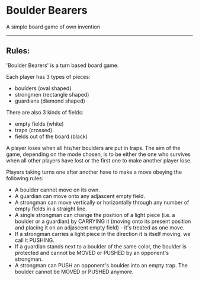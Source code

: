 # Boulder Bearers
A simple board game of own invention

-----
## Rules:

'Boulder Bearers' is a turn based board game.

Each player has 3 types of pieces:
* boulders (oval shaped)
* strongmen (rectangle shaped)
* guardians (diamond shaped)

There are also 3 kinds of fields:
* empty fields (white)
* traps (crossed)
* fields out of the board (black)

A player loses when all his/her boulders are put in traps. The aim of the game, depending on the mode chosen, is to be either the one who survives when all other players have lost or the first one to make another player lose.

Players taking turns one after another have to make a move obeying the following rules:
* A boulder cannot move on its own.
* A guardian can move onto any adjascent empty field.
* A strongman can move vertically or horizontally through any number of empty fields in a straight line.
* A single strongman can change the position of a light piece (i.e. a boulder or a guardian) by CARRYING it (moving onto its present position and placing it on an adjascent empty field) - it's treated as one move.
* If a strongman carries a light piece in the direction it is itself moving, we call it PUSHING.
* If a guardian stands next to a boulder of the same color, the boulder is protected and cannot be MOVED or PUSHED by an opponent's strongman.
* A strongman can PUSH an opponent's boulder into an empty trap. The boulder cannot be MOVED or PUSHED anymore.
